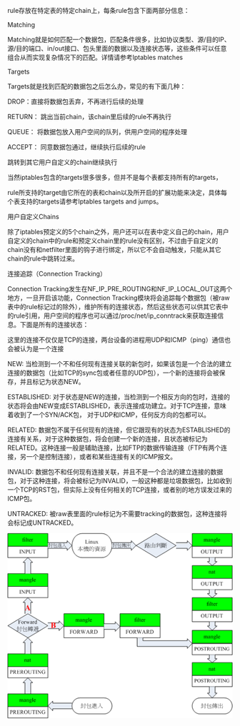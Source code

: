 rule存放在特定表的特定chain上，每条rule包含下面两部分信息：

Matching

Matching就是如何匹配一个数据包，匹配条件很多，比如协议类型、源/目的IP、源/目的端口、in/out接口、包头里面的数据以及连接状态等，这些条件可以任意组合从而实现复杂情况下的匹配。详情请参考Iptables matches

Targets

Targets就是找到匹配的数据包之后怎么办，常见的有下面几种：

DROP：直接将数据包丢弃，不再进行后续的处理

RETURN： 跳出当前chain，该chain里后续的rule不再执行

QUEUE： 将数据包放入用户空间的队列，供用户空间的程序处理

ACCEPT： 同意数据包通过，继续执行后续的rule

跳转到其它用户自定义的chain继续执行

当然iptables包含的targets很多很多，但并不是每个表都支持所有的targets，

rule所支持的target由它所在的表和chain以及所开启的扩展功能来决定，具体每个表支持的targets请参考Iptables targets and jumps。

用户自定义Chains

除了iptables预定义的5个chain之外，用户还可以在表中定义自己的chain，用户自定义的chain中的rule和预定义chain里的rule没有区别，不过由于自定义的chain没有和netfilter里面的钩子进行绑定，所以它不会自动触发，只能从其它chain的rule中跳转过来。

连接追踪（Connection Tracking）

Connection Tracking发生在NF\_IP\_PRE\_ROUTING和NF\_IP\_LOCAL\_OUT这两个地方，一旦开启该功能，Connection Tracking模块将会追踪每个数据包（被raw表中的rule标记过的除外），维护所有的连接状态，然后这些状态可以供其它表中的rule引用，用户空间的程序也可以通过/proc/net/ip\_conntrack来获取连接信息。下面是所有的连接状态：

这里的连接不仅仅是TCP的连接，两台设备的进程用UDP和ICMP（ping）通信也会被认为是一个连接

NEW: 当检测到一个不和任何现有连接关联的新包时，如果该包是一个合法的建立连接的数据包（比如TCP的sync包或者任意的UDP包），一个新的连接将会被保存，并且标记为状态NEW。

ESTABLISHED: 对于状态是NEW的连接，当检测到一个相反方向的包时，连接的状态将会由NEW变成ESTABLISHED，表示连接成功建立。对于TCP连接，意味着收到了一个SYN/ACK包， 对于UDP和ICMP，任何反方向的包都可以。

RELATED: 数据包不属于任何现有的连接，但它跟现有的状态为ESTABLISHED的连接有关系，对于这种数据包，将会创建一个新的连接，且状态被标记为RELATED。这种连接一般是辅助连接，比如FTP的数据传输连接（FTP有两个连接，另一个是控制连接），或者和某些连接有关的ICMP报文。

INVALID: 数据包不和任何现有连接关联，并且不是一个合法的建立连接的数据包，对于这种连接，将会被标记为INVALID，一般这种都是垃圾数据包，比如收到一个TCP的RST包，但实际上没有任何相关的TCP连接，或者别的地方误发过来的ICMP包。

UNTRACKED: 被raw表里面的rule标记为不需要tracking的数据包，这种连接将会标记成UNTRACKED。

![](/assets/mangle.png)

